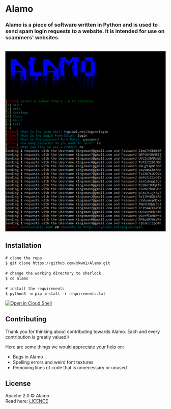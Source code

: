 
# Alamo
### Alamo is a piece of software written in Python and is used to send spam login requests to a website. It is intended for use on scammers' websites.
<br>
<img src="./images/alamo.png"/>

## Installation

```console
# clone the repo
$ git clone https://github.com/xkwm1/Alamo.git

# change the working directory to sherlock
$ cd alamo

# install the requirements
$ python3 -m pip install -r requirements.txt
```

[![Open in Cloud Shell](https://gstatic.com/cloudssh/images/open-btn.svg)](https://ssh.cloud.google.com/cloudshell/editor?cloudshell_git_repo=https%3A%2F%2Fgithub.com%2Fxkwm1%2FAlamo&cloudshell_git_branch=main)

## Contributing
Thank you for thinking about contributing towards Alamo. Each and every contribution is greatly valued!\

Here are some things we would appreciate your help on:
- Bugs in Alamo
- Spelling errors and weird font textures
- Removing lines of code that is unnecessary or unused

## License

Apache 2.0 © Alamo<br/>
Read here: [LICENCE](https://github.com/xkwm1/Alamo/blob/main/LICENSE)
